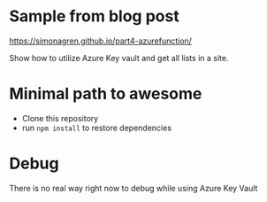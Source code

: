 # Sample from blog post

https://simonagren.github.io/part4-azurefunction/

Show how to utilize Azure Key vault and get all lists in a site.

# Minimal path to awesome

- Clone this repository
- run `npm install` to restore dependencies

# Debug

There is no real way right now to debug while using Azure Key Vault